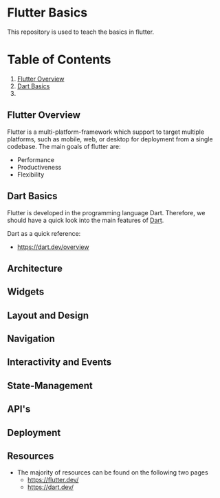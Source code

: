 # Flutter Basics
This repository is used to teach the basics in flutter.

# Table of Contents
1. [Flutter Overview](#flutter_overview)
2. [Dart Basics](#dart_basics)
3. 



## Flutter Overview
Flutter is a multi-platform-framework which support to target multiple platforms, such as mobile, web, or desktop for deployment from a single codebase. The main goals of flutter are:
- Performance
- Productiveness
- Flexibility

## Dart Basics
Flutter is developed in the programming language Dart. Therefore, we should have a quick look into the main features of [Dart](https://dart.dev/).

Dart as a quick reference:
- https://dart.dev/overview

## Architecture

## Widgets

## Layout and Design

## Navigation

## Interactivity and Events

## State-Management

## API's

## Deployment

## Resources
- The majority of resources can be found on the following two pages
  - https://flutter.dev/
  - https://dart.dev/
